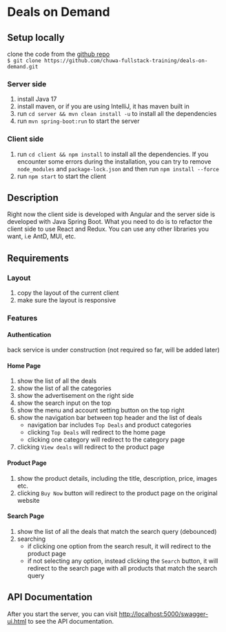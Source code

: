 # Deals on Demand

## Setup locally

clone the code from the [github repo](https://github.com/chuwa-fullstack-training/deals-on-demand)<br />
`$ git clone https://github.com/chuwa-fullstack-training/deals-on-demand.git`

### Server side

1. install Java 17
2. install maven, or if you are using IntelliJ, it has maven built in
3. run `cd server && mvn clean install -u` to install all the dependencies
4. run `mvn spring-boot:run` to start the server

### Client side

1. run `cd client && npm install` to install all the dependencies. If you encounter some errors during the installation, you can try to remove `node_modules` and `package-lock.json` and then run `npm install --force`
2. run `npm start` to start the client

## Description

Right now the client side is developed with Angular and the server side is developed with Java Spring Boot. What you need to do is to refactor the client side to use React and Redux. You can use any other libraries you want, i.e AntD, MUI, etc.

## Requirements

### Layout

1. copy the layout of the current client
2. make sure the layout is responsive

### Features

#### Authentication

back service is under construction (not required so far, will be added later)

#### Home Page

1. show the list of all the deals
2. show the list of all the categories
3. show the advertisement on the right side
4. show the search input on the top
5. show the menu and account setting button on the top right
6. show the navigation bar between top header and the list of deals
   - navigation bar includes `Top Deals` and product categories
   - clicking `Top Deals` will redirect to the home page
   - clicking one category will redirect to the category page
7. clicking `View deals` will redirect to the product page

#### Product Page

1. show the product details, including the title, description, price, images etc.
2. clicking `Buy Now` button will redirect to the product page on the original website

#### Search Page

1. show the list of all the deals that match the search query (debounced)
2. searching
   - if clicking one option from the search result, it will redirect to the product page
   - if not selecting any option, instead clicking the `Search` button, it will redirect to the search page with all products that match the search query

## API Documentation

After you start the server, you can visit [http://localhost:5000/swagger-ui.html](http://localhost:5000/swagger-ui.html) to see the API documentation.
